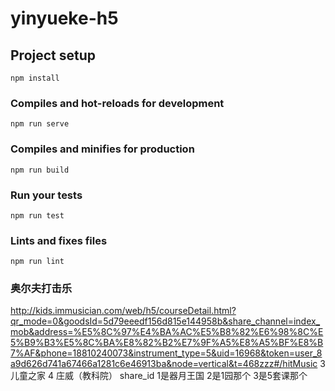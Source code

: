 # yinyueke-h5

## Project setup
```
npm install
```

### Compiles and hot-reloads for development
```
npm run serve
```

### Compiles and minifies for production
```
npm run build
```

### Run your tests
```
npm run test
```

### Lints and fixes files
```
npm run lint
```

### 奥尔夫打击乐
http://kids.immusician.com/web/h5/courseDetail.html?qr_mode=0&goodsId=5d79eeedf156d815e144958b&share_channel=index_mob&address=%E5%8C%97%E4%BA%AC%E5%B8%82%E6%98%8C%E5%B9%B3%E5%8C%BA%E8%82%B2%E7%9F%A5%E8%A5%BF%E8%B7%AF&phone=18810240073&instrument_type=5&uid=16968&token=user_8a9d626d741a67466a1281c6e46913ba&node=vertical&t=468zzz#/hitMusic
3 儿童之家
4 庄威（教科院）
share_id 1是器月王国 2是1园那个 3是5套课那个